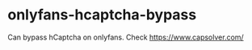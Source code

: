 # onlyfans-hcaptcha-bypass
Can bypass hCaptcha on onlyfans. Check https://www.capsolver.com/ 












































                                        